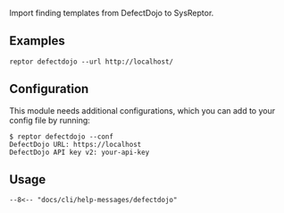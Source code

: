 Import finding templates from DefectDojo to SysReptor.

## Examples

```
reptor defectdojo --url http://localhost/
```

## Configuration
This module needs additional configurations, which you can add to your config file by running:

```
$ reptor defectdojo --conf
DefectDojo URL: https://localhost
DefectDojo API key v2: your-api-key
```

## Usage
```
--8<-- "docs/cli/help-messages/defectdojo"
```
